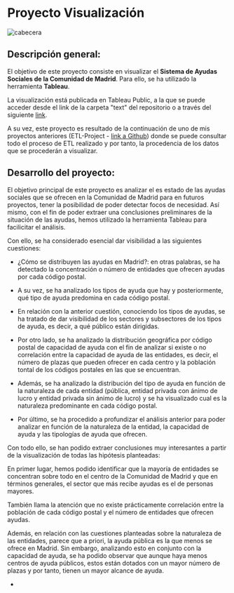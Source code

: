 # Proyecto Visualización

![cabecera](https://github.com/BeaZatarain/Proyecto-Visualizacion/blob/main/images/portada.png)

## Descripción general:

El objetivo de este proyecto consiste en visualizar el **Sistema de Ayudas Sociales de la Comunidad de Madrid**. Para ello, se ha utilizado la herramienta **Tableau**.

La visualización está publicada en Tableau Public, a la que se puede acceder desde el link de la carpeta "text" del repositorio o a través del siguiente [link](https://public.tableau.com/app/profile/beazata/viz/ProyectoSSMadrid/Historia1?publish=yes).

A su vez, este proyecto es resultado de la continuación de uno de mis proyectos anteriores (ETL-Project - [link a Github](https://github.com/BeaZatarain/ETL-Project)) donde se puede consultar todo el proceso de ETL realizado y por tanto, la procedencia de los datos que se procederán a visualizar. 



## Desarrollo del proyecto:

El objetivo principal de este proyecto es analizar el es estado de las ayudas sociales que se ofrecen en la Comunidad de Madrid para en futuros proyectos, tener la posibilidad de poder detectar focos de necesidad. Así mismo, con el fin de poder extraer una conclusiones preliminares de la situación de las ayudas, hemos utilizado la herramienta Tableau para facilicitar el análisis. 


Con ello, se ha considerado esencial dar visibilidad a las siguientes cuestiones: 

 - ¿Cómo se distribuyen las ayudas en Madrid?: en otras palabras, se ha detectado la concentración o número de entidades que ofrecen ayudas por cada código postal. 
 
 - A su vez, se ha analizado los tipos de ayuda que hay y posteriormente, qué tipo de ayuda predomina en cada código postal. 
 
 - En relación con la anterior cuestión, conociendo los tipos de ayudas, se ha tratado de dar visibilidad de los sectores y subsectores de los tipos de ayuda, es decir, a qué público están dirigidas. 
 
 - Por otro lado, se ha analizado la distribución geográfica por código postal de capacidad de ayuda con el fin de analizar si existe o no correlación entre la capacidad de ayuda de las entidades, es decir, el número de plazas que pueden ofrecer en cada centro y la población tontal de los códigos postales en las que se encuentran.
 
 - Además, se ha analizado la distribución del tipo de ayuda en función de la naturaleza de cada entidad (pública, entidad privada con ánimo de lucro y entidad privada sin ánimo de lucro) y se ha visualizado cual es la naturaleza predominante en cada código postal. 
 
- Por último, se ha procedido a profundizar el análisis anterior para poder analizar en función de la naturaleza de la entidad, la capacidad de ayuda y las tipologías de ayuda que ofrecen. 


Con todo ello, se han podido extraer conclusiones muy interesantes a partir de la visualización de todas las hipótesis planteadas:

En primer lugar, hemos podido identificar que la mayoría de entidades se concentran sobre todo en el centro de la Comunidad de Madrid y que en términos generales, el sector que más recibe ayudas es el de personas mayores. 

También llama la atención que no existe prácticamente correlación entre la población de cada código postal y el número de entidades que ofrecen ayudas. 

Además, en relación con las cuestiones planteadas sobre la naturaleza de las entidades, parece que a priori, la ayuda pública es la que menos se ofrece en Madrid. Sin embargo, analizando esto en conjunto con la capacidad de ayuda, se ha podido observar que aunque haya menos centros de ayuda públicos, estos están dotados con un mayor número de plazas y por tanto, tienen un mayor alcance de ayuda. 
 
 
 
 -


